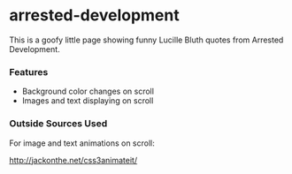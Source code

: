 # arrested-development

This is a goofy little page showing funny Lucille Bluth quotes from Arrested Development.

### Features

* Background color changes on scroll
* Images and text displaying on scroll

### Outside Sources Used

For image and text animations on scroll:

http://jackonthe.net/css3animateit/
